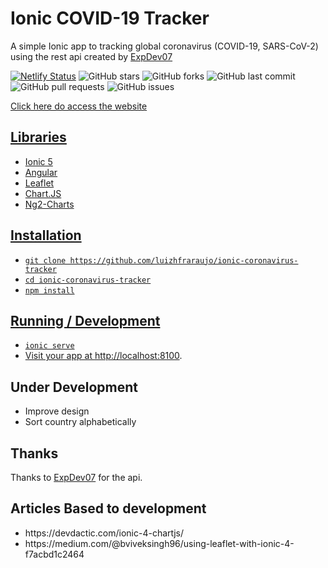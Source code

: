<h1>Ionic COVID-19 Tracker</h1>
<p>A simple Ionic app to tracking global coronavirus (COVID-19, SARS-CoV-2) using the rest api created by <a href="https://github.com/ExpDev07/coronavirus-tracker-api">ExpDev07</a></p>

[![Netlify Status](https://api.netlify.com/api/v1/badges/35e1ba74-3a8d-4f16-b137-53c657f3aec0/deploy-status)](https://app.netlify.com/sites/ionic-coronavirus-tracker/deploys)
![GitHub stars](https://img.shields.io/github/stars/luizhfraraujo/ionic-coronavirus-tracker)
![GitHub forks](https://img.shields.io/github/forks/luizhfraraujo/ionic-coronavirus-tracker)
![GitHub last commit](https://img.shields.io/github/last-commit/luizhfraraujo/ionic-coronavirus-tracker)
![GitHub pull requests](https://img.shields.io/github/issues-pr/luizhfraraujo/ionic-coronavirus-tracker)
![GitHub issues](https://img.shields.io/github/issues/luizhfraraujo/ionic-coronavirus-tracker)

<p><a href="https://ionic-coronavirus-tracker.netlify.com/"> Click here do access the website</p>

## Libraries

* Ionic 5
* Angular
* Leaflet
* Chart.JS
* Ng2-Charts

## Installation

* `git clone https://github.com/luizhfraraujo/ionic-coronavirus-tracker`
* `cd ionic-coronavirus-tracker`
* `npm install`

## Running / Development

* `ionic serve`
* Visit your app at [http://localhost:8100](http://localhost:8100).

## Under Development

* Improve design
* Sort country alphabetically

## Thanks

Thanks to <a href="https://github.com/ExpDev07/coronavirus-tracker-api">ExpDev07</a> for the api.

## Articles Based to development
<ul>
<li>https://devdactic.com/ionic-4-chartjs/</li>
<li>https://medium.com/@bviveksingh96/using-leaflet-with-ionic-4-f7acbd1c2464</li>
</ul>
